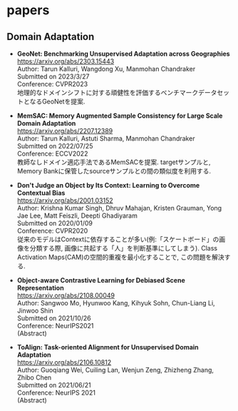# papers
## Domain Adaptation
- **GeoNet: Benchmarking Unsupervised Adaptation across Geographies**  
https://arxiv.org/abs/2303.15443  
Author: Tarun Kalluri, Wangdong Xu, Manmohan Chandraker  
Submitted on 2023/3/27  
Conference: CVPR2023  
地理的なドメインシフトに対する頑健性を評価するベンチマークデータセットとなるGeoNetを提案.  

- **MemSAC: Memory Augmented Sample Consistency for Large Scale Domain Adaptation**  
https://arxiv.org/abs/2207.12389  
Author: Tarun Kalluri, Astuti Sharma, Manmohan Chandraker  
Submitted on 2022/07/25  
Conference: ECCV2022  
教師なしドメイン適応手法であるMemSACを提案. targetサンプルと, Memory Bankに保管したsourceサンプルとの間の類似度を利用する.

- **Don't Judge an Object by Its Context: Learning to Overcome Contextual Bias**  
https://arxiv.org/abs/2001.03152  
Author: Krishna Kumar Singh, Dhruv Mahajan, Kristen Grauman, Yong Jae Lee, Matt Feiszli, Deepti Ghadiyaram  
Submitted on 2020/01/09  
Conference: CVPR2020  
従来のモデルはContextに依存することが多い(例:「スケートボード」の画像を分類する際, 画像に共起する「人」を判断基準にしてしまう). Class Activation Maps(CAM)の空間的重複を最小化することで, この問題を解決する.

- **Object-aware Contrastive Learning for Debiased Scene Representation**  
https://arxiv.org/abs/2108.00049  
Author: Sangwoo Mo, Hyunwoo Kang, Kihyuk Sohn, Chun-Liang Li, Jinwoo Shin  
Submitted on 2021/10/26  
Conference: NeurIPS2021  
(Abstract)

- **ToAlign: Task-oriented Alignment for Unsupervised Domain Adaptation**  
https://arxiv.org/abs/2106.10812  
Author: Guoqiang Wei, Cuiling Lan, Wenjun Zeng, Zhizheng Zhang, Zhibo Chen  
Submitted on 2021/06/21  
Conference: NeurIPS 2021  
(Abstract)  
